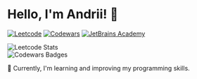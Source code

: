 # Hello, I'm Andrii! 👋

[![Leetcode](https://img.shields.io/badge/Leetcode-ICalmPersonI-brightgreen?logo=leetcode)](https://leetcode.com/ICalmPersonI/)
[![Codewars](https://img.shields.io/badge/Codewars-ICalmPersonI-red?logo=codewars)](https://www.codewars.com/users/ICalmPersonI)
[![JetBrains Academy](https://img.shields.io/badge/JetBrains%20Academy-ICalmPersonI-blue?logo=jetbrains)](https://hyperskill.org/profile/64168009)

![Leetcode Stats](https://leetcard.jacoblin.cool/ICalmPersonI)  
![Codewars Badges](https://www.codewars.com/users/ICalmPersonI/badges/large)

🌱 Currently, I'm learning and improving my programming skills.

<!---
ICalmPersonI/ICalmPersonI is a ✨ special ✨ repository because its `README.md` (this file) appears on your GitHub profile. You can click the "Preview" link to see my changes.
--->
